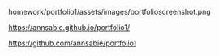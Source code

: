 homework/portfolio1/assets/images/portfolioscreenshot.png

https://annsabie.github.io/portfolio1/

https://github.com/annsabie/portfolio1

